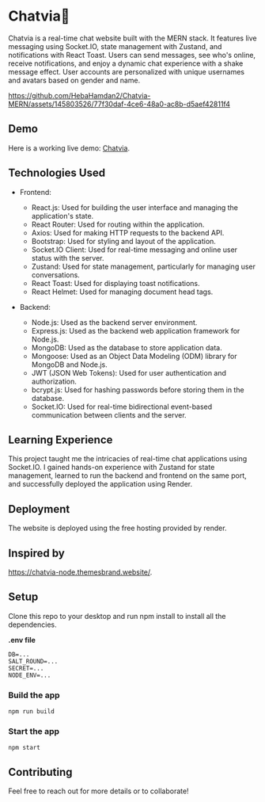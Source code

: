 # Chatvia💬
Chatvia is a real-time chat website built with the MERN stack. It features live messaging using Socket.IO, state management with Zustand, and notifications with React Toast. Users can send messages, see who's online, receive notifications, and enjoy a dynamic chat experience with a shake message effect. User accounts are personalized with unique usernames and avatars based on gender and name.

https://github.com/HebaHamdan2/Chatvia-MERN/assets/145803526/77f30daf-4ce6-48a0-ac8b-d5aef42811f4

## Demo
Here is a working live demo: [Chatvia](https://chatvia-mern.onrender.com/).

## Technologies Used

- Frontend:

    - React.js: Used for building the user interface and managing the application's state.
    - React Router: Used for routing within the application.
    - Axios: Used for making HTTP requests to the backend API.
    - Bootstrap: Used for styling and layout of the application.
    - Socket.IO Client: Used for real-time messaging and online user status with the server.
    - Zustand: Used for state management, particularly for managing user conversations.
    - React Toast: Used for displaying toast notifications.
    - React Helmet: Used for managing document head tags.
      
- Backend:
 
    - Node.js: Used as the backend server environment.
    - Express.js: Used as the backend web application framework for Node.js.
    - MongoDB: Used as the database to store application data.
    - Mongoose: Used as an Object Data Modeling (ODM) library for MongoDB and Node.js.
    - JWT (JSON Web Tokens): Used for user authentication and authorization.
    - bcrypt.js: Used for hashing passwords before storing them in the database.
    - Socket.IO: Used for real-time bidirectional event-based communication between clients and the server.
  
## Learning Experience
This project taught me the intricacies of real-time chat applications using Socket.IO. I gained hands-on experience with Zustand for state management, learned to run the backend and frontend on the same port, and successfully deployed the application using Render.
  
## Deployment
The website is deployed using the free hosting provided by render.
## Inspired by
https://chatvia-node.themesbrand.website/. 

## Setup 
Clone this repo to your desktop and run npm install to install all the dependencies.

**.env file**
```
DB=...
SALT_ROUND=...
SECRET=...
NODE_ENV=...
```
### Build the app
```
npm run build
```
### Start the app
```
npm start
```
## Contributing
Feel free to reach out for more details or to collaborate!





